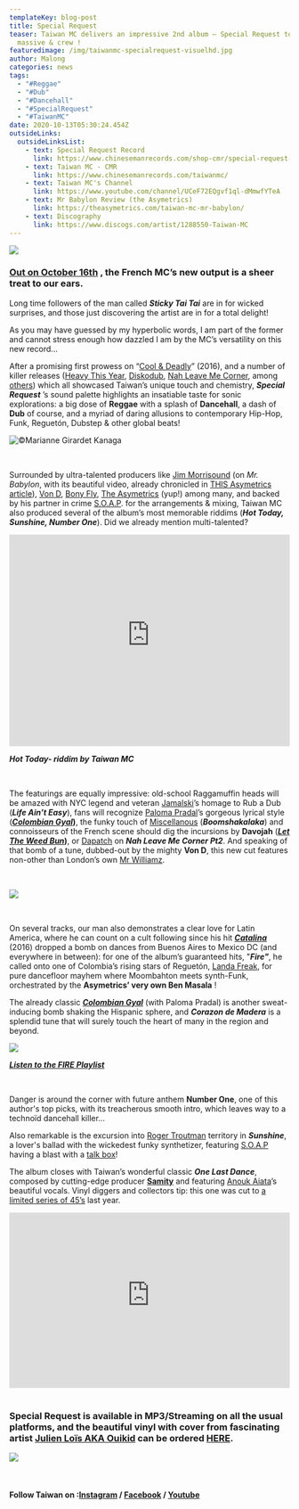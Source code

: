 ```yaml
---
templateKey: blog-post
title: Special Request
teaser: Taiwan MC delivers an impressive 2nd album – Special Request to all
  massive & crew !
featuredimage: /img/taiwanmc-specialrequest-visuelhd.jpg
author: Malong
categories: news
tags:
  - "#Reggae"
  - "#Dub"
  - "#Dancehall"
  - "#SpecialRequest"
  - "#TaiwanMC"
date: 2020-10-13T05:30:24.454Z
outsideLinks:
  outsideLinksList:
    - text: Special Request Record
      link: https://www.chinesemanrecords.com/shop-cmr/special-request-taiwan-mc/
    - text: Taiwan MC - CMR
      link: https://www.chinesemanrecords.com/taiwanmc/
    - text: Taiwan MC's Channel
      link: https://www.youtube.com/channel/UCeF72EQgvf1ql-dMmwfYTeA
    - text: Mr Babylon Review (the Asymetrics)
      link: https://theasymetrics.com/taiwan-mc-mr-babylon/
    - text: Discography
      link: https://www.discogs.com/artist/1288550-Taiwan-MC
---
```

![](/img/theasymetrics_taiwanmc-specialrequest-small.jpg)

### [Out on October 16th](https://www.chinesemanrecords.com/shop-cmr/special-request-taiwan-mc/) , the French MC’s new output is a sheer treat to our ears.

Long time followers of the man called ***Sticky Tai Tai*** are in for wicked surprises, and those just discovering the artist are in for a total delight!

As you may have guessed by my hyperbolic words, I am part of the former and cannot stress enough how dazzled I am by the MC’s versatility on this new record…

After a promising first prowess on “[Cool & Deadly](https://www.youtube.com/watch?v=sHLsuVOaHNM&list=OLAK5uy_kGs07NCjwvn82of2ToZoqxJtFxWIVo5Ns)” (2016), and a number of killer releases ([Heavy This Year](https://www.youtube.com/watch?v=ZDk530cdfM0&list=PLdqp8LBOB4VTd5WRWzaYgDhn1VxXGBbRN), [Diskodub](https://www.youtube.com/watch?v=DvxSvd9EQIU&list=OLAK5uy_ldMTS_HZo-Vfp0_evEJSsXH5YLmDxC6Fk), [Nah Leave Me Corner](https://www.youtube.com/watch?v=Nx3EG2a8sZE), among [others](https://www.discogs.com/artist/1288550-Taiwan-MC)) which all showcased Taiwan’s unique touch and chemistry, ***Special Request*** ’s sound palette highlights an insatiable taste for sonic explorations: a big dose of **Reggae** with a splash of **Dancehall**, a dash of **Dub** of course, and a myriad of daring allusions to contemporary Hip-Hop, Funk, Reguetón, Dubstep & other global beats!

![](/img/theasymetrics_taiwanmc_marianne_girardet_kanaga.jpg "©Marianne Girardet Kanaga")

<br>

Surrounded by ultra-talented producers like [Jim Morrisound](https://www.instagram.com/jimmorrisound/) (on *Mr. Babylon*, with its beautiful video, already chronicled in [THIS Asymetrics article](https://theasymetrics.com/taiwan-mc-mr-babylon/)), [Von D](https://soundcloud.com/vond), [Bony Fly](https://soundcloud.com/bony-fly), [The Asymetrics](https://www.facebook.com/asymetrics/) (yup!) among many, and backed by his partner in crime [S.O.A.P](https://www.mixcloud.com/Son_Of_A_Pitch/). for the arrangements & mixing, Taiwan MC also produced several of the album’s most memorable riddims (***Hot Today, Sunshine, Number One***). Did we already mention multi-talented?

<iframe width="100%" height="380" src="https://www.youtube-nocookie.com/embed/DzcQBdN2DUw" frameborder="0" allow="accelerometer; autoplay; clipboard-write; encrypted-media; gyroscope; picture-in-picture" allowfullscreen referrerpolicy="origin"></iframe>

***Hot Today- riddim by Taiwan MC***

<br>

The featurings are equally impressive: old-school Raggamuffin heads will be amazed with NYC legend and veteran [Jamalski](https://www.discogs.com/artist/29060-Jamalski)’s homage to Rub a Dub (***Life Ain’t Easy***), fans will recognize [Paloma Pradal](https://www.instagram.com/palomapradalmusic/)’s gorgeous lyrical style (***[Colombian Gyal](https://www.youtube.com/watch?v=IhNlIsk6-Wc)*)**, the funky touch of [Miscellanous](https://www.last.fm/music/Chill+Bump/+wiki) (***Boomshakalaka***) and connoisseurs of the French scene should dig the incursions by **Davojah** (***[Let The Weed Bun](https://www.youtube.com/watch?v=p5prlOK00EE)*)**, or [Dapatch](https://www.facebook.com/dapatch.selector) on ***Nah Leave Me Corner Pt2***. And speaking of that bomb of a tune, dubbed-out by the mighty **Von D**, this new cut features non-other than London’s own [Mr Williamz](https://www.discogs.com/artist/1334483-Mr-Williamz).

<br>

![](/img/boomshakalaka-1440x1440.jpg)

<br>

On several tracks, our man also demonstrates a clear love for Latin America, where he can count on a cult following since his hit ***[Catalina](https://www.youtube.com/watch?v=E7i-prhDw9A)*** (2016) dropped a bomb on dances from Buenos Aires to Mexico DC (and everywhere in between): for one of the album’s guaranteed hits, "***Fire"***, he called onto one of Colombia’s rising stars of Reguetón, [Landa Freak](https://www.youtube.com/channel/UChHASctCm56ihzHEo4EosJA), for pure dancefloor mayhem where Moombahton meets synth-Funk, orchestrated by the **Asymetrics’ very own Ben Masala** !

The already classic ***[Colombian Gyal](https://www.youtube.com/watch?v=IhNlIsk6-Wc)*** (with Paloma Pradal) is another sweat-inducing bomb shaking the Hispanic sphere, and ***Corazon de Madera*** is a splendid tune that will surely touch the heart of many in the region and beyond.

![](/img/theasymetrics_taiwanmc_fire_julien_lois_ouikid.jpg)

***[Listen to the FIRE Playlist](https://www.youtube.com/watch?list=PLdqp8LBOB4VRxbcnf-ycoGY7Izn_hlcSu&v=IxBWTaZuSfg&feature=emb_logo)***

<br>

Danger is around the corner with future anthem **Number One**, one of this author's top picks, with its treacherous smooth intro, which leaves way to a technoïd dancehall killer...

Also remarkable is the excursion into [Roger Troutman](https://en.wikipedia.org/wiki/Roger_Troutman) territory in ***Sunshine***, a lover's ballad with the wickedest funky synthetizer, featuring [S.O.A.P](https://www.mixcloud.com/Son_Of_A_Pitch/) having a blast with a [talk box](https://en.wikipedia.org/wiki/Talk_box)!

The album closes with Taiwan’s wonderful classic ***One Last Dance***, composed by cutting-edge producer **[Samity](https://theasymetrics.com/samity's-wicked-playlists/)** and featuring [Anouk Aiata](https://www.youtube.com/channel/UCqNIR48CNrtn3yRbSbA9FjQ)’s beautiful vocals. Vinyl diggers and collectors tip: this one was cut to [a limited series of 45’s](https://www.discogs.com/sell/release/14463913?ev=rb) last year.

<iframe width="100%" height="315" src="https://www.youtube-nocookie.com/embed/SgZDH_LOMcc" frameborder="0" allow="accelerometer; autoplay; clipboard-write; encrypted-media; gyroscope; picture-in-picture" allowfullscreen referrerpolicy="origin"></iframe>

<br>

<br>

### Special Request is available in MP3/Streaming on all the usual platforms, and the beautiful vinyl with cover from fascinating artist [Julien Loïs AKA Ouikid](http://www.ouikid.com/) can be ordered [HERE](https://www.chinesemanrecords.com/shop-cmr/special-request-taiwan-mc/).

![](/img/theasymetrics_specialrequest_julien_lois_vinyl_cover_ouikid.jpeg)

<br>

#### Follow Taiwan on :[Instagram](https://www.instagram.com/stayathomeandlistentomusic/) / [Facebook](https://www.facebook.com/TaiwanMcChineseManRecords/) / [Youtube](https://www.youtube.com/channel/UCeF72EQgvf1ql-dMmwfYTeA)